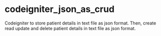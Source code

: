 # codeigniter_json_as_crud
Codeigniter to store patient details in text file as json format. Then, create read update and delete patient details in text file as json format.
